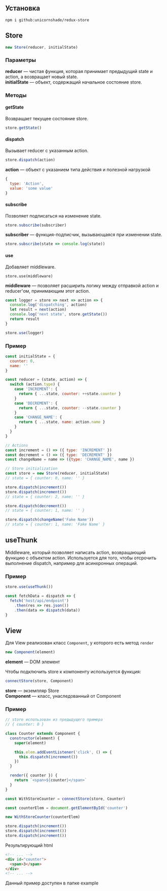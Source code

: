 ## Установка

```
npm i github:unicornshade/redux-store
```

## Store

```js
new Store(reducer, initialState)
```

### Параметры
**reducer** — чистая функция, которая принимает предыдущий state и action, а возвращает новый state.  
**initialState** — объект, содержащий начальное состояние store.

### Методы

#### getState
Возвращает текущее состояние store.
```js
store.getState()
```

#### dispatch
Вызывает reducer с указанным action.
```js
store.dispatch(action)
```
**action** — объект с указанием типа действия и полезной нагрузкой
```js
{
  type: 'Action',
  value: 'some value'
}
```

#### subscribe
Позволяет подписаться на изменение state.
```js
store.subscribe(subscriber)
```
**subscriber** — функция-подписчик, вызывающаяся при изменении state.
```js
store.subscribe(state => console.log(state))
```

#### use
Добавляет middleware.
```
store.use(middleware)
```
**middleware** — позволяет расширить логику между отправкой action и reducer'ом, принимающим этот action.
```js
const logger = store => next => action => {
  console.log('dispatching', action)
  let result = next(action)
  console.log('next state', store.getState())
  return result
}

store.use(logger)
```

### Пример
```js
const initialState = {
  counter: 0,
  name: ''
}

const reducer = (state, action) => {
  switch (action.type) {
    case 'INCREMENT': {
      return { ...state, counter: ++state.counter }
    }
    case 'DECREMENT': {
      return { ...state, counter: --state.counter }
    }
    case 'CHANGE_NAME': {
      return { ...state, name: action.name }
    }
  }
}

// Actions
const increment = () => ({ type: 'INCREMENT' })
const decrement = () => ({ type: 'DECREMENT' })
const changeName = name => ({type: 'CHANGE_NAME', name })

// Store initialization
const store = new Store(reducer, initialState)
// state = { counter: 0, name: '' }

store.dispatch(increment())
store.dispatch(increment())
// state = { counter: 2, name: '' }

store.dispatch(decrement())
// state = { counter: 1, name: '' }

store.dispatch(changeName('Fake Name'))
// state = { counter: 1, name: 'Fake Name' }
```

## useThunk
Middleware, который позволяет написать action, возвращающий функцию с объектом action. Используется для того, чтобы отсрочить выполнение dispatch, например для асинхронных операций.

### Пример
```js
store.use(useThunk())

const fetchData = dispatch => {
  fetch('host/api/endpoint')
    .then(res => res.json())
    .then(data => dispatch(data))
}
```

## View 

Для View реализован класс `Component`, у которого есть метод `render`

```js
new Component(element)
```
**element** — DOM элемент

Чтобы подключить store к компоненту используется функция:
```js
connectStore(store, Component)
```
**store** — экземпляр Store  
**Component** — класс, унаследованный от Component

### Пример

```js
// store использован из предыдущего примера
// { counter: 0 }

class Counter extends Component {
  constructor(element) {
    super(element)

    this.elem.addEventListener('click', () => {
      this.dispatch(increment())
    })
  }

  render({ counter }) {
    return `<span>${counter}</span>`
  }
}

const WithStoreCounter = connectStore(store, Counter)

const counterElem = document.getElementById('counter')

new WithStoreCounter(counterElem)

store.dispatch(increment())
store.dispatch(increment())
store.dispatch(increment())
```
Результирующий html
```html
<!-- ... -->
<div id="counter">
  <span>3</span>
</div>
<!-- ... -->
```

Данный пример доступен в папке example
